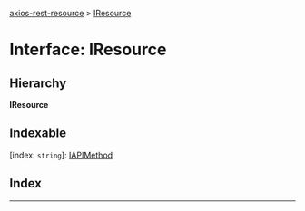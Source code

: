 [axios-rest-resource](../README.md) > [IResource](../interfaces/iresource.md)

# Interface: IResource

## Hierarchy

**IResource**

## Indexable

\[index: `string`\]:&nbsp;[IAPIMethod](../#iapimethod)

## Index

---
